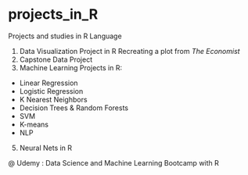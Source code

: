 # projects_in_R
Projects and studies in R Language

1. Data Visualization Project in R
Recreating a plot from _The Economist_ 
3. Capstone Data Project
4. Machine Learning Projects in R:
- Linear Regression
- Logistic Regression
- K Nearest Neighbors
- Decision Trees & Random Forests  
- SVM
- K-means
- NLP
5. Neural Nets in R

@ Udemy : Data Science and Machine Learning Bootcamp with R
